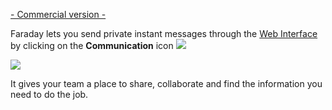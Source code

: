 [- Commercial version -](http://faradaysec.com/buy.html)

Faraday lets you send private instant messages through the [Web Interface](https://github.com/infobyte/faraday/wiki/Web-UI) by clicking on the **Communication** icon ![](https://raw.github.com/wiki/infobyte/faraday/images/faraday_comm_icono.png)

![](https://raw.github.com/wiki/infobyte/faraday/images/faraday_comm_chat.png)

It gives your team a place to share, collaborate and find the information you need to do the job.